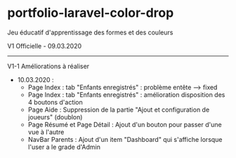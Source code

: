 # portfolio-laravel-color-drop
Jeu éducatif d'apprentissage des formes et des couleurs

V1 Officielle - 09.03.2020

------------------

V1-1 Améliorations à réaliser

* 10.03.2020 :
    - Page Index : tab "Enfants enregistrés" : problème entête --> fixed
    - Page Index : tab "Enfants enregistrés" : amélioration disposition des 4 boutons d'action
    - Page Aide : Suppression de la partie "Ajout et configuration de joueurs" (doublon)
    - Page Résumé et Page Détail : Ajout d'un bouton pour passer d'une vue à l'autre
    - NavBar Parents : Ajout d'un item "Dashboard" qui s'affiche lorsque l'user a le grade d'Admin
